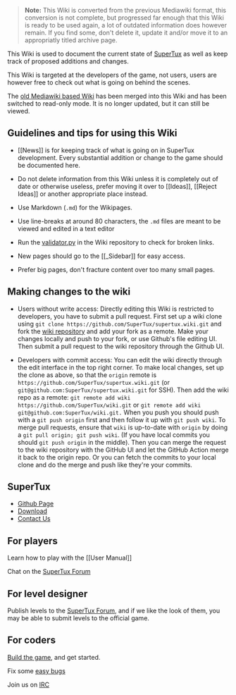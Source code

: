 > **Note:** This Wiki is converted from the previous Mediawiki format,
> this conversion is not complete, but progressed far enough that this
> Wiki is ready to be used again, a lot of outdated information does
> however remain. If you find some, don't delete it, update it and/or
> move it to an appropriatly titled archive page.

This Wiki is used to document the current state of
[SuperTux](https://www.supertux.org) as well as keep track of proposed
additions and changes.

This Wiki is targeted at the developers of the game, not users, users
are however free to check out what is going on behind the scenes.

The [old Mediawiki based Wiki](http://supertux.lethargik.org/wiki/Main_Page) has been merged
into this Wiki and has been switched to read-only mode. It is no
longer updated, but it can still be viewed.

Guidelines and tips for using this Wiki
---------------------------------------

* [[News]] is for keeping track of what is going on in SuperTux
  development. Every substantial addition or change to the game should
  be documented here.

* Do not delete information from this Wiki unless it is completely out
  of date or otherwise useless, prefer moving it over to [[Ideas]],
  [[Reject Ideas]] or another appropriate place instead.

* Use Markdown (`.md`) for the Wikipages.

* Use line-breaks at around 80 characters, the `.md` files are meant to
  be viewed and edited in a text editor

* Run the [validator.py](https://raw.githubusercontent.com/wiki/SuperTux/supertux/validator.py)
  in the Wiki repository to check for broken links.

* New pages should go to the [[_Sidebar]] for easy access.

* Prefer big pages, don't fracture content over too many small pages.

Making changes to the wiki
--------------------------

* Users without write access: Directly editing this Wiki is restricted to developers, you have to submit a pull request. First set up a wiki clone using `git clone https://github.com/SuperTux/supertux.wiki.git` and fork the [wiki repository](https://github.com/SuperTux/wiki) and add your fork as a remote. Make your changes locally and push to your fork, or use Github's file editing UI. Then submit a pull request to the wiki repository through the Github UI.

* Developers with commit access: You can edit the wiki directly through the edit interface in the top right corner. To make local changes, set up the clone as above, so that the `origin` remote is `https://github.com/SuperTux/supertux.wiki.git` (or `git@github.com:SuperTux/supertux.wiki.git` for SSH). Then add the wiki repo as a remote: `git remote add wiki https://github.com/SuperTux/wiki.git` or `git remote add wiki git@github.com:SuperTux/wiki.git.` When you push you should push with a `git push origin` first and then follow it up with `git push wiki`. To merge pull requests, ensure that `wiki` is up-to-date with `origin` by doing a `git pull origin; git push wiki`. (If you have local commits you should `git push origin` in the middle). Then you can merge the request to the wiki repository with the GitHub UI and let the GitHub Action merge it back to the origin repo. Or you can fetch the commits to your local clone and do the merge and push like they're your commits.




SuperTux
--------

* [Github Page](https://github.com/SuperTux/supertux)
* [Download](https://supertux.org/download.html)
* [Contact Us](https://www.supertux.org/contact.html)

For players
-----------

Learn how to play with the [[User Manual]]

Chat on the [SuperTux Forum](http://forum.freegamedev.net/viewforum.php?f=66&sid=7d271ca537028e81027e0b3cdab4f0ca)

For level designer
------------------

Publish levels to the [SuperTux Forum](http://forum.freegamedev.net/viewforum.php?f=66&sid=7d271ca537028e81027e0b3cdab4f0ca),
and if we like the look of them, you may be able to submit levels to the official game.

For coders
-----------

[Build the game](https://github.com/SuperTux/supertux/wiki/Building), and get started.

Fix some [easy bugs](https://github.com/SuperTux/supertux/issues?q=is%3Aopen+is%3Aissue+label%3Adifficulty%3Aeasy)

Join us on [IRC](https://github.com/SuperTux/supertux/wiki/IRC)
